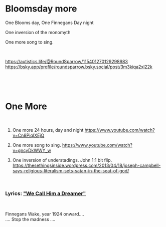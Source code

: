 # Bloomsday more

One Blooms day, One Finnegans Day night

One inversion of the monomyth

One more song to sing.

&nbsp;

https://autistics.life/@RoundSparrow/115401270129298983     
https://bsky.app/profile/roundsparrow.bsky.social/post/3m3kiqa2xl22k

&nbsp;

&nbsp;

# One More

&nbsp;

1. One more 24 hours, day and night https://www.youtube.com/watch?v=Cn8PiqIXEjQ

2. One more song to sing. https://www.youtube.com/watch?v=gncyDkWWY_w

3. One inversion of understadings. John 1:1 bit flip. https://thesethingsinside.wordpress.com/2013/04/18/joseph-campbell-says-religious-literalism-sets-satan-in-the-seat-of-god/

&nbsp;

### Lyrics: ["We Call Him a Dreamer"](https://youtu.be/gncyDkWWY_w?t=109)

&nbsp;

Finnegans Wake, year 1924 onward....   
.... Stop the madness .... 


